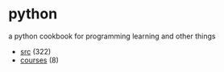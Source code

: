 # python
a python cookbook for programming learning and other things

+ [src](src/README.md) (322)
+ [courses](courses/README.md) (8)
